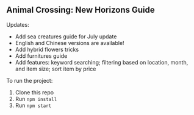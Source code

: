 
## Animal Crossing: New Horizons Guide

Updates:
- Add sea creatures guide for July update
- English and Chinese versions are available!
- Add hybrid flowers tricks
- Add furnitures guide
- Add features: keyword searching; filtering based on location, month, and item size; sort item by price


To run the project:
1. Clone this repo
2. Run `npm install`
3. Run `npm start`
